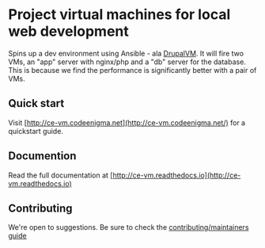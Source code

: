 # Project virtual machines for local web development

Spins up a dev environment using Ansible - ala [DrupalVM](https://www.drupalvm.com).
It will fire two VMs, an "app" server with nginx/php and a "db" server for the database.
This is because we find the performance is significantly better with a pair of VMs.

## Quick start

Visit [http://ce-vm.codeenigma.net](http://ce-vm.codeenigma.net/) for a quickstart guide.

## Documention

Read the full documentation at [http://ce-vm.readthedocs.io](http://ce-vm.readthedocs.io)

## Contributing

We're open to suggestions. Be sure to check the [contributing/maintainers guide](https://github.com/codeenigma/ce-vm/blob/master/CONTRIBUTING.md)
